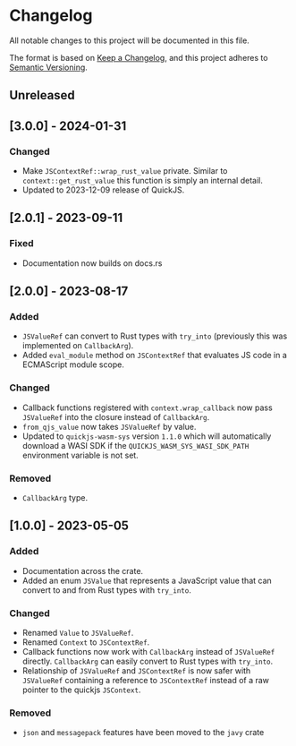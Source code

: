 # Changelog

All notable changes to this project will be documented in this file.

The format is based on [Keep a Changelog](https://keepachangelog.com/en/1.0.0/),
and this project adheres to [Semantic Versioning](https://semver.org/spec/v2.0.0.html).

## Unreleased

## [3.0.0] - 2024-01-31

### Changed

- Make `JSContextRef::wrap_rust_value` private. Similar to
  `context::get_rust_value` this function is simply an internal detail.
- Updated to 2023-12-09 release of QuickJS.

## [2.0.1] - 2023-09-11

### Fixed

- Documentation now builds on docs.rs

## [2.0.0] - 2023-08-17

### Added

- `JSValueRef` can convert to Rust types with `try_into` (previously this was implemented on `CallbackArg`).
- Added `eval_module` method on `JSContextRef` that evaluates JS code in a ECMAScript module scope.

### Changed

- Callback functions registered with `context.wrap_callback` now pass `JSValueRef` into the closure instead of `CallbackArg`.
- `from_qjs_value` now takes `JSValueRef` by value.
- Updated to `quickjs-wasm-sys` version `1.1.0` which will automatically download a WASI SDK if the `QUICKJS_WASM_SYS_WASI_SDK_PATH` environment variable is not set.

### Removed

- `CallbackArg` type.

## [1.0.0] - 2023-05-05

### Added

- Documentation across the crate.
- Added an enum `JSValue` that represents a JavaScript value that can convert to and from Rust types with `try_into`.

### Changed

- Renamed `Value` to `JSValueRef`.
- Renamed `Context` to `JSContextRef`.
- Callback functions now work with `CallbackArg` instead of `JSValueRef` directly. `CallbackArg` can easily convert to Rust types with `try_into`.
- Relationship of `JSValueRef` and `JSContextRef` is now safer with `JSValueRef` containing a reference to `JSContextRef` instead of a raw pointer to the quickjs `JSContext`.

### Removed

- `json` and `messagepack` features have been moved to the `javy` crate
